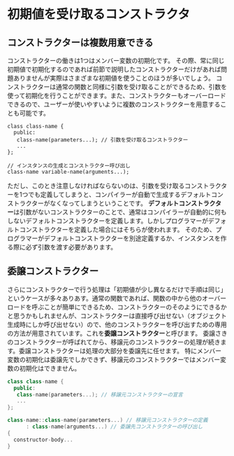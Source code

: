# 初期値を受け取るコンストラクタ
## コンストラクターは複数用意できる
コンストラクターの働きは1つはメンバー変数の初期化です。
その際、常に同じ初期値で初期化するのであれば前節で説明したコンストラクターだけがあれば問題ありませんが実際はさまざまな初期値を使うことのほうが多いでしょう。
コンストラクターは通常の関数と同様に引数を受け取ることができるため、引数を使って初期化を行うことができます。また、コンストラクターもオーバーロードできるので、ユーザーが使いやすいように複数のコンストラクターを用意することも可能です。

```
class class-name {
  public:
   class-name(parameters...); // 引数を受け取るコンストラクター
   ...
};

// インスタンスの生成とコンストラクター呼び出し
class-name variable-name(arguments...);
```

ただし、このとき注意しなければならないのは、引数を受け取るコンストラクターを1つでも定義してしまうと、コンパイラーが自動で生成するデフォルトコンストラクターがなくなってしまうということです。
**デフォルトコンストラクター**は引数がないコンストラクターのことで、通常はコンパイラーが自動的に何もしないデフォルトコンストラクターを定義します。しかしプログラマーがデフォルトコンストラクターを定義した場合にはそちらが使われます。
そのため、プログラマーがデフォルトコンストラクターを別途定義するか、インスタンスを作る際に必ず引数を渡す必要があります。

## 委譲コンストラクター
さらにコンストラクターで行う処理は「初期値が少し異なるだけで手順は同じ」というケースが多々ありあす。通常の関数であれば、関数の中から他のオーバーロードを呼ぶことが簡単にできるため、コンストラクターのそのようにできるかと思うかもしれませんが、コンストラクターは直接呼び出せない（オブジェクト生成時にしか呼び出せない）ので、他のコンストラクターを呼び出すための専用の方法が用意されています。これを**委譲コンストラクター**と呼びます。
委譲さきのコンストラクターが呼ばれてから、移譲元のコンストラクターの処理が続きます。委譲コンストラクターは処理の大部分を委譲先に任せます。
特にメンバー変数の初期化は委譲先でしかできず、移譲元のコンストラクターではメンバー変数の初期化はできません。

```C++
class class-name {
  public:
   class-name(parameters...); // 移譲元コンストラクターの宣言
   ...
};

class-name::class-name(parameters...) // 移譲元コンストラクターの定義
      : class-name(arguments...) // 委譲先コンストラクターの呼び出し
{
  constructor-body...
}
```
